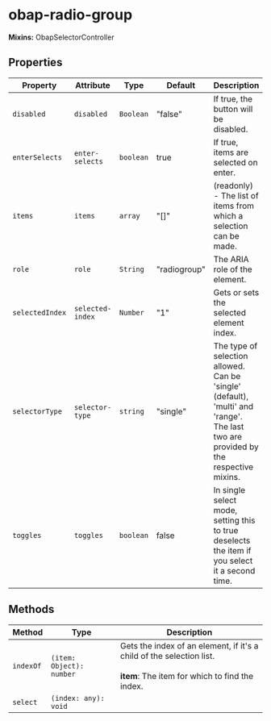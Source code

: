 # obap-radio-group

**Mixins:** ObapSelectorController

## Properties

| Property        | Attribute        | Type      | Default      | Description                                      |
|-----------------|------------------|-----------|--------------|--------------------------------------------------|
| `disabled`      | `disabled`       | `Boolean` | "false"      | If true, the button will be disabled.            |
| `enterSelects`  | `enter-selects`  | `boolean` | true         | If true, items are selected on enter.            |
| `items`         | `items`          | `array`   | "[]"         | (readonly) - The list of items from which a selection can be made. |
| `role`          | `role`           | `String`  | "radiogroup" | The ARIA role of the element.                    |
| `selectedIndex` | `selected-index` | `Number`  | "1"          | Gets or sets the selected element index.         |
| `selectorType`  | `selector-type`  | `string`  | "single"     | The type of selection allowed. Can be 'single' (default), 'multi' and 'range'. The last two are provided by the respective mixins. |
| `toggles`       | `toggles`        | `boolean` | false        | In single select mode, setting this to true deselects the item if you select it a second time. |

## Methods

| Method    | Type                     | Description                                      |
|-----------|--------------------------|--------------------------------------------------|
| `indexOf` | `(item: Object): number` | Gets the index of an element, if it's a child of the selection list.<br /><br />**item**: The item for which to find the index. |
| `select`  | `(index: any): void`     |                                                  |
